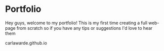 # Portfolio

<p>Hey guys, welcome to my portfolio! This is my first time creating a full web-page from scratch so if you have any tips or suggestions I'd love to hear them </p>

<p>carlawarde.github.io</p>
